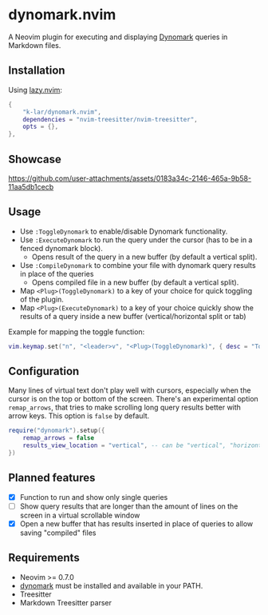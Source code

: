 # dynomark.nvim

A Neovim plugin for executing and displaying [Dynomark](https://github.com/k-lar/dynomark) queries in Markdown files.

## Installation

Using [lazy.nvim](https://github.com/folke/lazy.nvim):

```lua
{
    "k-lar/dynomark.nvim",
    dependencies = "nvim-treesitter/nvim-treesitter",
    opts = {},
},
```

## Showcase

https://github.com/user-attachments/assets/0183a34c-2146-465a-9b58-11aa5db1cecb

## Usage

- Use `:ToggleDynomark` to enable/disable Dynomark functionality.
- Use `:ExecuteDynomark` to run the query under the cursor (has to be in a fenced dynomark block).
    * Opens result of the query in a new buffer (by default a vertical split).
- Use `:CompileDynomark` to combine your file with dynomark query results in place of the queries
    * Opens compiled file in a new buffer (by default a vertical split).
- Map `<Plug>(ToggleDynomark)` to a key of your choice for quick toggling of the plugin.
- Map `<Plug>(ExecuteDynomark)` to a key of your choice quickly show the results of a query inside a
  new buffer (vertical/horizontal split or tab)

Example for mapping the toggle function:

```lua
vim.keymap.set("n", "<leader>v", "<Plug>(ToggleDynomark)", { desc = "Toggle Dynomark" })
```

## Configuration

Many lines of virtual text don't play well with cursors, especially when the cursor is on the top
or bottom of the screen. There's an experimental option `remap_arrows`, that tries to make scrolling
long query results better with arrow keys. This option is `false` by default.

```lua
require("dynomark").setup({
    remap_arrows = false
    results_view_location = "vertical", -- can be "vertical", "horizontal" or "tab"
})
```

## Planned features

- [X] Function to run and show only single queries
- [ ] Show query results that are longer than the amount of lines on the screen in a virtual scrollable window
- [X] Open a new buffer that has results inserted in place of queries to allow saving "compiled" files

## Requirements

- Neovim >= 0.7.0
- [dynomark](https://github.com/k-lar/dynomark) must be installed and available in your PATH.
- Treesitter
- Markdown Treesitter parser

